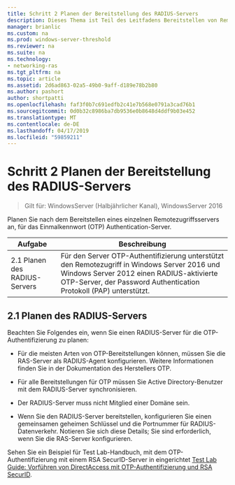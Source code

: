```yaml
---
title: Schritt 2 Planen der Bereitstellung des RADIUS-Servers
description: Dieses Thema ist Teil des Leitfadens Bereitstellen von Remotezugriff mit OTP-Authentifizierung in Windows Server 2016.
manager: brianlic
ms.custom: na
ms.prod: windows-server-threshold
ms.reviewer: na
ms.suite: na
ms.technology:
- networking-ras
ms.tgt_pltfrm: na
ms.topic: article
ms.assetid: 2d6ad863-02a5-49b0-9aff-d189e78b2b80
ms.author: pashort
author: shortpatti
ms.openlocfilehash: faf3f0b7c691edfb2c41e7b568e0791a3cad76b1
ms.sourcegitcommit: 0d0b32c8986ba7db9536e0b8648d4ddf9b03e452
ms.translationtype: MT
ms.contentlocale: de-DE
ms.lasthandoff: 04/17/2019
ms.locfileid: "59859211"
---
```

# <a name="step-2-plan-the-radius-server-deployment"></a>Schritt 2 Planen der Bereitstellung des RADIUS-Servers

>Gilt für: WindowsServer (Halbjährlicher Kanal), WindowsServer 2016

Planen Sie nach dem Bereitstellen eines einzelnen Remotezugriffsservers an, für das Einmalkennwort (OTP) Authentication-Server.  
  
|Aufgabe|Beschreibung|  
|----|--------|  
|2.1 Planen des RADIUS-Servers|Für den Server OTP-Authentifizierung unterstützt den Remotezugriff in Windows Server 2016 und Windows Server 2012 einen RADIUS-aktivierte OTP-Server, der Password Authentication Protokoll (PAP) unterstützt.|  
  
## <a name="BKMK_1.1"></a>2.1 Planen des RADIUS-Servers  
Beachten Sie Folgendes ein, wenn Sie einen RADIUS-Server für die OTP-Authentifizierung zu planen:  
  
-   Für die meisten Arten von OTP-Bereitstellungen können, müssen Sie die RAS-Server als RADIUS-Agent konfigurieren. Weitere Informationen finden Sie in der Dokumentation des Herstellers OTP.  
  
-   Für alle Bereitstellungen für OTP müssen Sie Active Directory-Benutzer mit dem RADIUS-Server synchronisieren.  
  
-   Der RADIUS-Server muss nicht Mitglied einer Domäne sein.  
  
-   Wenn Sie den RADIUS-Server bereitstellen, konfigurieren Sie einen gemeinsamen geheimen Schlüssel und die Portnummer für RADIUS-Datenverkehr. Notieren Sie sich diese Details; Sie sind erforderlich, wenn Sie die RAS-Server konfigurieren.  
  
Sehen Sie ein Beispiel für Test Lab-Handbuch, mit dem OTP-Authentifizierung mit einem RSA SecurID-Server in eingerichtet [Test Lab Guide: Vorführen von DirectAccess mit OTP-Authentifizierung und RSA SecurID](https://technet.microsoft.com/windows-server-docs/networking/remote-access/directaccess/tlg-otp-securid/test-lab-guide-demonstrate-directaccess-with-otp-authentication-and-rsa-securid).  
  
  
  


